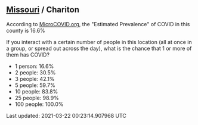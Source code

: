 
## [Missouri](/united-states/missouri) / Chariton

According to [MicroCOVID.org](http://microcovid.org),
the "Estimated Prevalence" of COVID in this county is 16.6%

If you interact with a certain number of people in this location
(all at once in a group, or spread out across the day), what is the chance that
1 or more of them has COVID?

- 1 person: 16.6%
- 2 people: 30.5%
- 3 people: 42.1%
- 5 people: 59.7%
- 10 people: 83.8%
- 25 people: 98.9%
- 100 people: 100.0%

Last updated: 2021-03-22 00:23:14.907968 UTC
